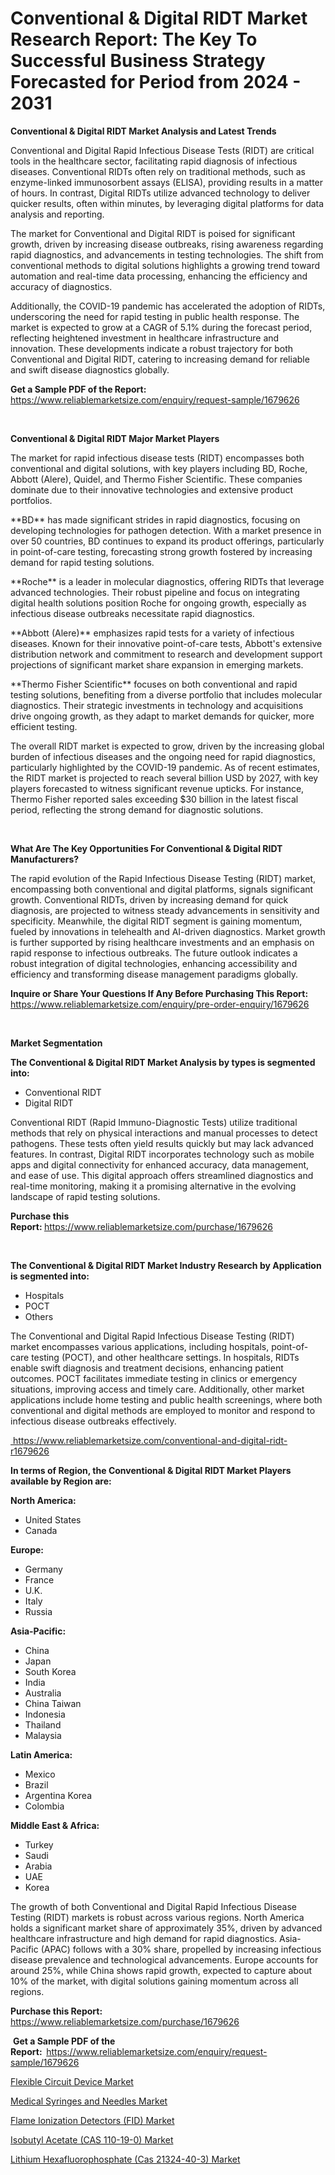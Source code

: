 <p><h1>Conventional & Digital RIDT Market Research Report: The Key To Successful Business Strategy Forecasted for Period from 2024 - 2031</h1></p><p><strong>Conventional & Digital RIDT Market Analysis and Latest Trends</strong></p>
<p><p>Conventional and Digital Rapid Infectious Disease Tests (RIDT) are critical tools in the healthcare sector, facilitating rapid diagnosis of infectious diseases. Conventional RIDTs often rely on traditional methods, such as enzyme-linked immunosorbent assays (ELISA), providing results in a matter of hours. In contrast, Digital RIDTs utilize advanced technology to deliver quicker results, often within minutes, by leveraging digital platforms for data analysis and reporting.</p><p>The market for Conventional and Digital RIDT is poised for significant growth, driven by increasing disease outbreaks, rising awareness regarding rapid diagnostics, and advancements in testing technologies. The shift from conventional methods to digital solutions highlights a growing trend toward automation and real-time data processing, enhancing the efficiency and accuracy of diagnostics.</p><p>Additionally, the COVID-19 pandemic has accelerated the adoption of RIDTs, underscoring the need for rapid testing in public health response. The market is expected to grow at a CAGR of 5.1% during the forecast period, reflecting heightened investment in healthcare infrastructure and innovation. These developments indicate a robust trajectory for both Conventional and Digital RIDT, catering to increasing demand for reliable and swift disease diagnostics globally.</p></p>
<p><strong>Get a Sample PDF of the Report:&nbsp;</strong> <a href="https://www.reliablemarketsize.com/enquiry/request-sample/1679626?utm_campaign=1133&utm_medium=2&utm_source=Github&utm_content=ia&utm_term=14102024&utm_id=conventional-digital-ridt">https://www.reliablemarketsize.com/enquiry/request-sample/1679626</a></p>
<p>&nbsp;</p>
<p><strong>Conventional & Digital RIDT Major Market Players</strong></p>
<p><p>The market for rapid infectious disease tests (RIDT) encompasses both conventional and digital solutions, with key players including BD, Roche, Abbott (Alere), Quidel, and Thermo Fisher Scientific. These companies dominate due to their innovative technologies and extensive product portfolios.</p><p>**BD** has made significant strides in rapid diagnostics, focusing on developing technologies for pathogen detection. With a market presence in over 50 countries, BD continues to expand its product offerings, particularly in point-of-care testing, forecasting strong growth fostered by increasing demand for rapid testing solutions.</p><p>**Roche** is a leader in molecular diagnostics, offering RIDTs that leverage advanced technologies. Their robust pipeline and focus on integrating digital health solutions position Roche for ongoing growth, especially as infectious disease outbreaks necessitate rapid diagnostics.</p><p>**Abbott (Alere)** emphasizes rapid tests for a variety of infectious diseases. Known for their innovative point-of-care tests, Abbott's extensive distribution network and commitment to research and development support projections of significant market share expansion in emerging markets.</p><p>**Thermo Fisher Scientific** focuses on both conventional and rapid testing solutions, benefiting from a diverse portfolio that includes molecular diagnostics. Their strategic investments in technology and acquisitions drive ongoing growth, as they adapt to market demands for quicker, more efficient testing.</p><p>The overall RIDT market is expected to grow, driven by the increasing global burden of infectious diseases and the ongoing need for rapid diagnostics, particularly highlighted by the COVID-19 pandemic. As of recent estimates, the RIDT market is projected to reach several billion USD by 2027, with key players forecasted to witness significant revenue upticks. For instance, Thermo Fisher reported sales exceeding $30 billion in the latest fiscal period, reflecting the strong demand for diagnostic solutions.</p></p>
<p>&nbsp;</p>
<p><strong>What Are The Key Opportunities For Conventional & Digital RIDT Manufacturers?</strong></p>
<p><p>The rapid evolution of the Rapid Infectious Disease Testing (RIDT) market, encompassing both conventional and digital platforms, signals significant growth. Conventional RIDTs, driven by increasing demand for quick diagnosis, are projected to witness steady advancements in sensitivity and specificity. Meanwhile, the digital RIDT segment is gaining momentum, fueled by innovations in telehealth and AI-driven diagnostics. Market growth is further supported by rising healthcare investments and an emphasis on rapid response to infectious outbreaks. The future outlook indicates a robust integration of digital technologies, enhancing accessibility and efficiency and transforming disease management paradigms globally.</p></p>
<p><strong>Inquire or Share Your Questions If Any Before Purchasing This Report:</strong> <a href="https://www.reliablemarketsize.com/enquiry/pre-order-enquiry/1679626?utm_campaign=1133&utm_medium=2&utm_source=Github&utm_content=ia&utm_term=14102024&utm_id=conventional-digital-ridt">https://www.reliablemarketsize.com/enquiry/pre-order-enquiry/1679626</a></p>
<p>&nbsp;</p>
<p><strong>Market Segmentation</strong></p>
<p><strong>The Conventional & Digital RIDT Market Analysis by types is segmented into:</strong></p>
<p><ul><li>Conventional RIDT</li><li>Digital RIDT</li></ul></p>
<p><p>Conventional RIDT (Rapid Immuno-Diagnostic Tests) utilize traditional methods that rely on physical interactions and manual processes to detect pathogens. These tests often yield results quickly but may lack advanced features. In contrast, Digital RIDT incorporates technology such as mobile apps and digital connectivity for enhanced accuracy, data management, and ease of use. This digital approach offers streamlined diagnostics and real-time monitoring, making it a promising alternative in the evolving landscape of rapid testing solutions.</p></p>
<p><strong>Purchase this Report:&nbsp;</strong><a href="https://www.reliablemarketsize.com/purchase/1679626?utm_campaign=1133&utm_medium=2&utm_source=Github&utm_content=ia&utm_term=14102024&utm_id=conventional-digital-ridt">https://www.reliablemarketsize.com/purchase/1679626</a></p>
<p>&nbsp;</p>
<p><strong>The Conventional & Digital RIDT Market Industry Research by Application is segmented into:</strong></p>
<p><ul><li>Hospitals</li><li>POCT</li><li>Others</li></ul></p>
<p><p>The Conventional and Digital Rapid Infectious Disease Testing (RIDT) market encompasses various applications, including hospitals, point-of-care testing (POCT), and other healthcare settings. In hospitals, RIDTs enable swift diagnosis and treatment decisions, enhancing patient outcomes. POCT facilitates immediate testing in clinics or emergency situations, improving access and timely care. Additionally, other market applications include home testing and public health screenings, where both conventional and digital methods are employed to monitor and respond to infectious disease outbreaks effectively.</p></p>
<p><a href="https://www.reliablemarketsize.com/conventional-and-digital-ridt-r1679626?utm_campaign=1133&utm_medium=2&utm_source=Github&utm_content=ia&utm_term=14102024&utm_id=conventional-digital-ridt">&nbsp;https://www.reliablemarketsize.com/conventional-and-digital-ridt-r1679626</a></p>
<p><strong>In terms of Region, the Conventional & Digital RIDT Market Players available by Region are:</strong></p>
<p>
    <p> <strong> North America: </strong>
        <ul>
            <li>United States</li>
            <li>Canada</li>
        </ul>
        </p> 
    <p> <strong> Europe: </strong>
        <ul>
            <li>Germany</li>
            <li>France</li>
            <li>U.K.</li>
            <li>Italy</li>
            <li>Russia</li>
        </ul>
        </p> 
    <p> <strong> Asia-Pacific: </strong>
        <ul>
            <li>China</li>
            <li>Japan</li>
            <li>South Korea</li>
            <li>India</li>
            <li>Australia</li>
            <li>China Taiwan</li>
            <li>Indonesia</li>
            <li>Thailand</li>
            <li>Malaysia</li>
        </ul>
        </p> 
    <p> <strong> Latin America: </strong>
        <ul>
            <li>Mexico</li>
            <li>Brazil</li>
            <li>Argentina Korea</li>
            <li>Colombia</li>
        </ul>
        </p> 
    <p> <strong> Middle East & Africa: </strong>
        <ul>
            <li>Turkey</li>
            <li>Saudi</li>
            <li>Arabia</li>
            <li>UAE</li>
            <li>Korea</li>
        </ul>
    </p>
    </p>
<p><p>The growth of both Conventional and Digital Rapid Infectious Disease Testing (RIDT) markets is robust across various regions. North America holds a significant market share of approximately 35%, driven by advanced healthcare infrastructure and high demand for rapid diagnostics. Asia-Pacific (APAC) follows with a 30% share, propelled by increasing infectious disease prevalence and technological advancements. Europe accounts for around 25%, while China shows rapid growth, expected to capture about 10% of the market, with digital solutions gaining momentum across all regions.</p></p>
<p><strong>Purchase this Report: </strong><a href="https://www.reliablemarketsize.com/purchase/1679626?utm_campaign=1133&utm_medium=2&utm_source=Github&utm_content=ia&utm_term=14102024&utm_id=conventional-digital-ridt">https://www.reliablemarketsize.com/purchase/1679626</a></p>
<p>&nbsp;<strong>Get a Sample PDF of the Report:&nbsp;&nbsp;</strong><a href="https://www.reliablemarketsize.com/enquiry/request-sample/1679626?utm_campaign=1133&utm_medium=2&utm_source=Github&utm_content=ia&utm_term=14102024&utm_id=conventional-digital-ridt">https://www.reliablemarketsize.com/enquiry/request-sample/1679626</a></p>
<p><strong></strong></p>
<p><p><a href="https://www.linkedin.com/pulse/flexible-circuit-device-mosaic-piecing-together-global-tvsdc?utm_campaign=1133&utm_medium=2&utm_source=Github&utm_content=ia&utm_term=14102024&utm_id=conventional-digital-ridt">Flexible Circuit Device Market</a></p><p><a href="https://github.com/WillieWoodard/Market-Research-Report-List-6/blob/main/medical-syringes-and-needles-market.md?utm_campaign=1133&utm_medium=2&utm_source=Github&utm_content=ia&utm_term=14102024&utm_id=conventional-digital-ridt">Medical Syringes and Needles Market</a></p><p><a href="https://www.linkedin.com/pulse/flame-ionization-detectors-fid-market-size-segmentation-iix6c?utm_campaign=1133&utm_medium=2&utm_source=Github&utm_content=ia&utm_term=14102024&utm_id=conventional-digital-ridt">Flame Ionization Detectors (FID) Market</a></p><p><a href="https://www.linkedin.com/pulse/isobutyl-acetate-cas-110-19-0-market-strategic-insights-product-6vyfc?utm_campaign=1133&utm_medium=2&utm_source=Github&utm_content=ia&utm_term=14102024&utm_id=conventional-digital-ridt">Isobutyl Acetate (CAS 110-19-0) Market</a></p><p><a href="https://www.linkedin.com/pulse/lithium-hexafluorophosphate-cas-21324-40-3-market-analysis-report-xqmuc?utm_campaign=1133&utm_medium=2&utm_source=Github&utm_content=ia&utm_term=14102024&utm_id=conventional-digital-ridt">Lithium Hexafluorophosphate (Cas 21324-40-3) Market</a></p></p>